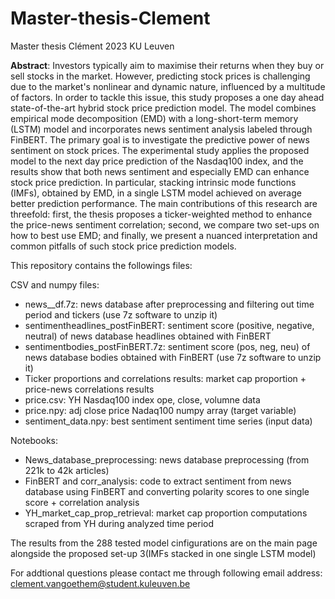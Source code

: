 # Master-thesis-Clement
Master thesis Clément 2023 KU Leuven


**Abstract**: 
Investors typically aim to maximise their returns when they buy or sell stocks in the market. However, predicting stock prices is challenging due to the market's nonlinear and dynamic nature, influenced by a multitude of factors. In order to tackle this issue, this study proposes a one day ahead state-of-the-art hybrid stock price prediction model. The model combines empirical mode decomposition (EMD) with a long-short-term memory (LSTM) model and incorporates news sentiment analysis labeled through FinBERT. The primary goal is to investigate the predictive power of news sentiment on stock prices. The experimental study applies the proposed model to the next day price prediction of the Nasdaq100 index, and the results show that both news sentiment and especially EMD can enhance stock price prediction. In particular, stacking intrinsic mode functions (IMFs), obtained by EMD, in a single LSTM model achieved on average better prediction performance. The main contributions of this research are threefold: first, the thesis proposes a ticker-weighted method to enhance the price-news sentiment correlation; second, we compare two set-ups on how to best use EMD; and finally, we present a nuanced interpretation and common pitfalls of such stock price prediction models.

This repository contains the followings files:

CSV and numpy files:
- news__df.7z: news database after preprocessing and filtering out time period and tickers (use 7z software to unzip it)
- sentimentheadlines_postFinBERT: sentiment score (positive, negative, neutral) of news database headlines obtained with FinBERT
- sentimentbodies_postFinBERT.7z: sentiment score (pos, neg, neu) of news database bodies obtained with FinBERT (use 7z software to unzip it)
- Ticker proportions and correlations results: market cap proportion + price-news correlations results
- price.csv: YH Nasdaq100 index ope, close, volumne data
- price.npy: adj close price Nadaq100 numpy array (target variable)
- sentiment_data.npy: best sentiment sentiment time series (input data)

Notebooks:
- News_database_preprocessing: news database preprocessing (from 221k to 42k articles)
- FinBERT and corr_analysis: code to extract sentiment from news database using FinBERT and converting polarity scores to one single score + correlation analysis
- YH_market_cap_prop_retrieval: market cap proportion computations scraped from YH during analyzed time period

The results from the 288 tested model cinfigurations are on the main page alongside the proposed set-up 3(IMFs stacked in one single LSTM model)

For addtional questions please contact me through following email address: clement.vangoethem@student.kuleuven.be
